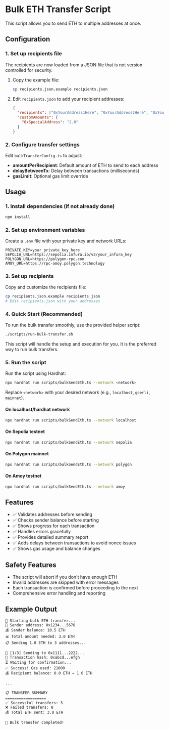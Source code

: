 # Bulk ETH Transfer Script

This script allows you to send ETH to multiple addresses at once.

## Configuration

### 1. Set up recipients file

The recipients are now loaded from a JSON file that is not version controlled for security.

1. Copy the example file:

   ```bash
   cp recipients.json.example recipients.json
   ```

2. Edit `recipients.json` to add your recipient addresses:

   ```json
   {
     "recipients": ["0xYourAddress1Here", "0xYourAddress2Here", "0xYourAddress3Here"],
     "customAmounts": {
       "0xSpecialAddress": "2.0"
     }
   }
   ```

### 2. Configure transfer settings

Edit `bulkTransferConfig.ts` to adjust:

- **amountPerRecipient**: Default amount of ETH to send to each address
- **delayBetweenTx**: Delay between transactions (milliseconds)
- **gasLimit**: Optional gas limit override

## Usage

### 1. Install dependencies (if not already done)

```bash
npm install
```

### 2. Set up environment variables

Create a `.env` file with your private key and network URLs:

```
PRIVATE_KEY=your_private_key_here
SEPOLIA_URL=https://sepolia.infura.io/v3/your_infura_key
POLYGON_URL=https://polygon-rpc.com
AMOY_URL=https://rpc-amoy.polygon.technology
```

### 3. Set up recipients

Copy and customize the recipients file:

```bash
cp recipients.json.example recipients.json
# Edit recipients.json with your addresses
```

### 4. Quick Start (Recommended)

To run the bulk transfer smoothly, use the provided helper script:

```bash
./scripts/run-bulk-transfer.sh
```

This script will handle the setup and execution for you. It is the preferred way to run bulk transfers.

### 5. Run the script

Run the script using Hardhat:

```bash
npx hardhat run scripts/bulkSendEth.ts --network <network>
```

Replace `<network>` with your desired network (e.g., `localhost`, `goerli`, `mainnet`).

#### On localhost/hardhat network

```bash
npx hardhat run scripts/bulkSendEth.ts --network localhost
```

#### On Sepolia testnet

```bash
npx hardhat run scripts/bulkSendEth.ts --network sepolia
```

#### On Polygon mainnet

```bash
npx hardhat run scripts/bulkSendEth.ts --network polygon
```

#### On Amoy testnet

```bash
npx hardhat run scripts/bulkSendEth.ts --network amoy
```

## Features

- ✅ Validates addresses before sending
- ✅ Checks sender balance before starting
- ✅ Shows progress for each transaction
- ✅ Handles errors gracefully
- ✅ Provides detailed summary report
- ✅ Adds delays between transactions to avoid nonce issues
- ✅ Shows gas usage and balance changes

## Safety Features

- The script will abort if you don't have enough ETH
- Invalid addresses are skipped with error messages
- Each transaction is confirmed before proceeding to the next
- Comprehensive error handling and reporting

## Example Output

```
🚀 Starting bulk ETH transfer...
📝 Sender address: 0x1234...5678
💰 Sender balance: 10.5 ETH
📊 Total amount needed: 3.0 ETH
📋 Sending 1.0 ETH to 3 addresses...

🔄 [1/3] Sending to 0x1111...2222...
📝 Transaction hash: 0xabcd...efgh
⏳ Waiting for confirmation...
✅ Success! Gas used: 21000
💰 Recipient balance: 0.0 ETH → 1.0 ETH

...

📋 TRANSFER SUMMARY
==================
✅ Successful transfers: 3
❌ Failed transfers: 0
💰 Total ETH sent: 3.0 ETH

🎉 Bulk transfer completed!
